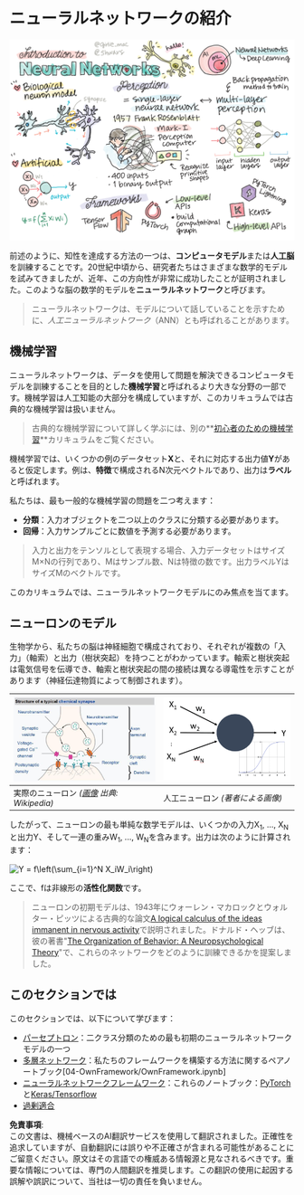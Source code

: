 # ニューラルネットワークの紹介

![ニューラルネットワークの内容を示すスケッチ](../../../../translated_images/ai-neuralnetworks.1c687ae40bc86e834f497844866a26d3e0886650a67a4bbe29442e2f157d3b18.ja.png)

前述のように、知性を達成する方法の一つは、**コンピュータモデル**または**人工脳**を訓練することです。20世紀中頃から、研究者たちはさまざまな数学的モデルを試みてきましたが、近年、この方向性が非常に成功したことが証明されました。このような脳の数学的モデルを**ニューラルネットワーク**と呼びます。

> ニューラルネットワークは、モデルについて話していることを示すために、*人工ニューラルネットワーク*（ANN）とも呼ばれることがあります。

## 機械学習

ニューラルネットワークは、データを使用して問題を解決できるコンピュータモデルを訓練することを目的とした**機械学習**と呼ばれるより大きな分野の一部です。機械学習は人工知能の大部分を構成していますが、このカリキュラムでは古典的な機械学習は扱いません。

> 古典的な機械学習について詳しく学ぶには、別の**[初心者のための機械学習](http://github.com/microsoft/ml-for-beginners)**カリキュラムをご覧ください。

機械学習では、いくつかの例のデータセット**X**と、それに対応する出力値**Y**があると仮定します。例は、**特徴**で構成されるN次元ベクトルであり、出力は**ラベル**と呼ばれます。

私たちは、最も一般的な機械学習の問題を二つ考えます：

* **分類**：入力オブジェクトを二つ以上のクラスに分類する必要があります。
* **回帰**：入力サンプルごとに数値を予測する必要があります。

> 入力と出力をテンソルとして表現する場合、入力データセットはサイズM×Nの行列であり、Mはサンプル数、Nは特徴の数です。出力ラベルYはサイズMのベクトルです。

このカリキュラムでは、ニューラルネットワークモデルにのみ焦点を当てます。

## ニューロンのモデル

生物学から、私たちの脳は神経細胞で構成されており、それぞれが複数の「入力」（軸索）と出力（樹状突起）を持つことがわかっています。軸索と樹状突起は電気信号を伝導でき、軸索と樹状突起の間の接続は異なる導電性を示すことがあります（神経伝達物質によって制御されます）。

![ニューロンのモデル](../../../../translated_images/synapse-wikipedia.ed20a9e4726ea1c6a3ce8fec51c0b9bec6181946dca0fe4e829bc12fa3bacf01.ja.jpg) | ![ニューロンのモデル](../../../../translated_images/artneuron.1a5daa88d20ebe6f5824ddb89fba0bdaaf49f67e8230c1afbec42909df1fc17e.ja.png)
----|----
実際のニューロン *([画像](https://en.wikipedia.org/wiki/Synapse#/media/File:SynapseSchematic_lines.svg) 出典: Wikipedia)* | 人工ニューロン *(著者による画像)*

したがって、ニューロンの最も単純な数学モデルは、いくつかの入力X<sub>1</sub>, ..., X<sub>N</sub>と出力Y、そして一連の重みW<sub>1</sub>, ..., W<sub>N</sub>を含みます。出力は次のように計算されます：

<img src="images/netout.png" alt="Y = f\left(\sum_{i=1}^N X_iW_i\right)" width="131" height="53" align="center"/>

ここで、fは非線形の**活性化関数**です。

> ニューロンの初期モデルは、1943年にウォーレン・マカロックとウォルター・ピッツによる古典的な論文[A logical calculus of the ideas immanent in nervous activity](https://www.cs.cmu.edu/~./epxing/Class/10715/reading/McCulloch.and.Pitts.pdf)で説明されました。ドナルド・ヘッブは、彼の著書"[The Organization of Behavior: A Neuropsychological Theory](https://books.google.com/books?id=VNetYrB8EBoC)"で、これらのネットワークをどのように訓練できるかを提案しました。

## このセクションでは

このセクションでは、以下について学びます：
* [パーセプトロン](03-Perceptron/README.md)：二クラス分類のための最も初期のニューラルネットワークモデルの一つ
* [多層ネットワーク](04-OwnFramework/README.md)：私たちのフレームワークを構築する方法に関するペアノートブック[04-OwnFramework/OwnFramework.ipynb]
* [ニューラルネットワークフレームワーク](05-Frameworks/README.md)：これらのノートブック：[PyTorch](../../../../lessons/3-NeuralNetworks/05-Frameworks/IntroPyTorch.ipynb)と[Keras/Tensorflow](../../../../lessons/3-NeuralNetworks/05-Frameworks/IntroKerasTF.ipynb)
* [過剰適合](../../../../lessons/3-NeuralNetworks/05-Frameworks)

**免責事項**:  
この文書は、機械ベースのAI翻訳サービスを使用して翻訳されました。正確性を追求していますが、自動翻訳には誤りや不正確さが含まれる可能性があることにご留意ください。原文はその言語での権威ある情報源と見なされるべきです。重要な情報については、専門の人間翻訳を推奨します。この翻訳の使用に起因する誤解や誤訳について、当社は一切の責任を負いません。
